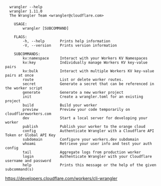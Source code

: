       wrangler --help
      wrangler 1.11.0
      The Wrangler Team <wrangler@cloudflare.com>

        USAGE:
            wrangler [SUBCOMMAND]

        FLAGS:
            -h, --help       Prints help information
            -V, --version    Prints version information

        SUBCOMMANDS:
            kv:namespace     Interact with your Workers KV Namespaces
            kv:key           Individually manage Workers KV key-value pairs
            kv:bulk          Interact with multiple Workers KV key-value pairs at once
            route            List or delete worker routes.
            secret           Generate a secret that can be referenced in the worker script
            generate         Generate a new worker project
            init             Create a wrangler.toml for an existing project
            build            Build your worker
            preview          Preview your code temporarily on cloudflareworkers.com
            dev              Start a local server for developing your worker
            publish          Publish your worker to the orange cloud
            config           Authenticate Wrangler with a Cloudflare API Token or Global API Key
            subdomain        Configure your workers.dev subdomain
            whoami           Retrieve your user info and test your auth config
            tail             Aggregate logs from production worker
            login            Authenticate Wrangler with your Cloudflare username and password
            help             Prints this message or the help of the given subcommand(s)




https://developers.cloudflare.com/workers/cli-wrangler
